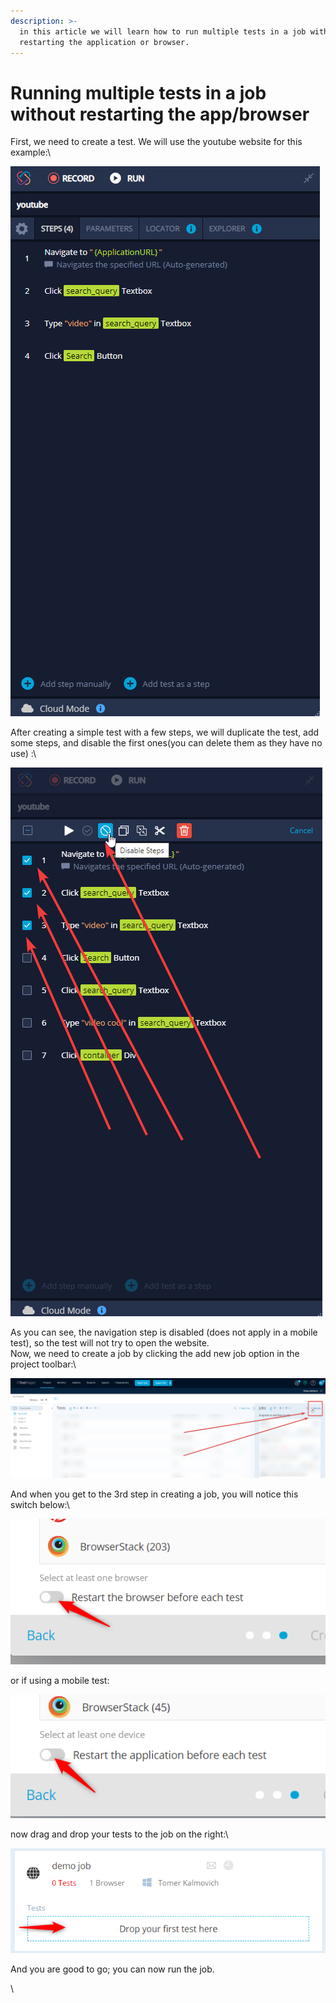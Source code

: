 ```yaml
---
description: >-
  in this article we will learn how to run multiple tests in a job without
  restarting the application or browser.
---
```


# Running multiple tests in a job without restarting the app/browser

First, we need to create a test. We will use the youtube website for this example:\


![](<../../.gitbook/assets/image (452) (1) (1).png>)

After creating a simple test with a few steps, we will duplicate the test, add some steps, and disable the first ones(you can delete them as they have no use) :\


![](<../../.gitbook/assets/image (477) (1) (1) (1).png>)

As you can see, the navigation step is disabled (does not apply in a mobile test), so the test will not try to open the website.\
Now, we need to create a job by clicking the add new job option in the project toolbar:\


![](<../../.gitbook/assets/image (535).png>)

And when you get to the 3rd step in creating a job, you will notice this switch below:\


![](<../../.gitbook/assets/image (474) (1) (1).png>)

or if using a mobile test:

![](<../../.gitbook/assets/image (542) (1).png>)

now drag and drop your tests to the job on the right:\


![](<../../.gitbook/assets/image (530).png>)

And you are good to go; you can now run the job.

\
